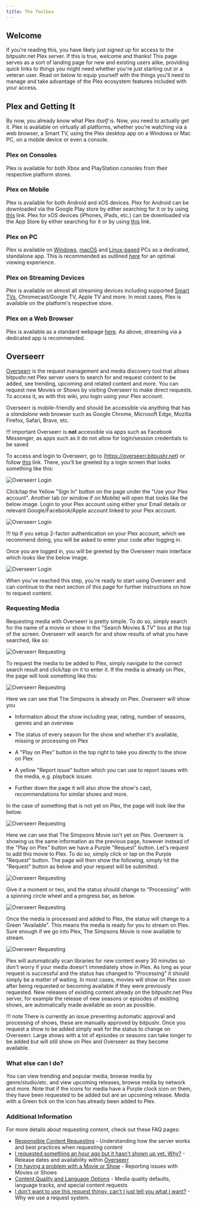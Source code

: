 ```yaml
---
title: The Toolbox
---
```


## Welcome

If you're reading this, you have likely just signed up for access to the bitpushr.net Plex server. If this is true, welcome and thanks! This page serves as a sort of landing page for new and existing users alike, providing quick links to things you might need whether you're just starting out or a veteran user. Read on below to equip yourself with the things you'll need to manage and take advantage of the Plex ecosystem features included with your access.

## Plex and Getting It

By now, you already know what Plex *itself* is. Now, you need to actually get it. Plex is available on virtually all platforms, whether you're watching via a web browser, a Smart TV, using the Plex desktop app on a Windows or Mac PC, on a mobile device or even a console.

### Plex on Consoles

Plex is available for both Xbox and PlayStation consoles from their respective platform stores.

### Plex on Mobile

Plex is available for both Android and xOS devices. Plex for Android can be downloaded via the Google Play store by either searching for it or by using [this](https://play.google.com/store/apps/details?id=com.plexapp.android&#038;hl=en) link. Plex for xOS devices (iPhones, iPads, etc.) can be downloaded via the App Store by either searching for it or by using [this](https://apps.apple.com/us/app/plex-watch-live-tv-and-movies/id383457673) link.

### Plex on PC

Plex is available on [Windows](https://www.plex.tv/en-au/media-server-downloads/?cat=plex+desktop&plat=windows#plex-app), [macOS](https://www.plex.tv/en-au/media-server-downloads/?cat=plex+desktop&plat=macos#plex-app) and [Linux-based](https://www.plex.tv/en-au/media-server-downloads/?cat=plex+desktop&plat=linux#plex-app) PCs as a dedicated, standalone app. This is recommended as outlined [here](../getting-started/changing-stream-quality#plex-app.md) for an optimal viewing experience.

### Plex on Streaming Devices

Plex is available on almost all streaming devices including supported [Smart TVs](https://support.plex.tv/articles/204080173-which-smart-tv-models-are-supported/), Chromecast/Google TV, Apple TV and more. In most cases, Plex is available on the platform's respective store.

### Plex on a Web Browser

Plex is available as a standard webpage [here](https://app.plex.tv/desktop). As above, streaming via a dedicated app is recommended.

## Overseerr

[Overseerr](https://overseerr.dev/) is the request management and media discovery tool that allows bitpushr.net Plex server users to search for and request content to be added, see trending, upcoming and related content and more. You can request new Movies or Shows by visiting Overseerr to make direct requests. To access it, as with this wiki, you login using your Plex account.

Overseerr is mobile-friendly and should be accessible via anything that has a *standalone* web browser such as Google Chrome, Microsoft Edge, Mozilla Firefox, Safari, Brave, etc.

!!! important
    Overseerr is **not** accessible via apps such as Facebook Messenger, as apps such as it do not allow for login/session credentials to be saved

To access and login to Overseerr, go to (https://overseerr.bitpushr.net) or follow [this](https://overseerr.bitpushr.net) link. There, you'll be greeted by a login screen that looks something like this:

![Overseerr Login](../assets/images/overseerr-login.png)

Click/tap the Yellow "Sign In" button on the page under the "Use your Plex account". Another tab (or window if on Mobile) will open that looks like the below image. Login to your Plex account using either your Email details or relevant Google/Facebook/Apple account linked to your Plex account.

![Overseerr Login](../assets/images/overseerr-login2.png)

!!! tip
    If you setup 2-factor authentication on your Plex account, which we recommend doing, you will be asked to enter your code after logging in.

Once you are logged in, you will be greeted by the Overseerr main interface which looks like the below image.

![Overseerr Login](../assets/images/overseerr-login3.png)

 When you've reached this step, you're ready to start using Overseerr and can continue to the next section of this page for further instructions on how to request content.

### Requesting Media

Requesting media with Overseerr is pretty simple. To do so, simply search for the name of a movie or show in the "Search Movies & TV" box at the top of the screen. Overseerr will search for and show results of what you have searched, like so:

![Overseerr Requesting](../assets/images/overseerr-requesting.png)

To request the media to be added to Plex, simply navigate to the correct search result and click/tap on it to enter it. If the media is already on Plex, the page will look something like this:

![Overseerr Requesting](../assets/images/overseerr-requesting2.png)

Here we can see that The Simpsons is already on Plex. Overseerr will show you

- Information about the show including year, rating, number of seasons, genres and an overview

- The status of every season for the show and whether it's available, missing or processing on Plex

- A "Play on Plex" button in the top right to take you directly to the show on Plex

- A yellow "Report issue" button which you can use to report issues with the media, e.g. playback issues

- Further down the page it will also show the show's cast, recommendations for similar shows and more.

In the case of something that is not yet on Plex, the page will look like the below.

![Overseerr Requesting](../assets/images/overseerr-requesting3.png)

Here we can see that The Simpsons Movie isn't yet on Plex. Overseerr is showing us the same information as the previous page, however instead of the "Play on Plex" button we have a Purple "Request" button. Let's request to add this movie to Plex. To do so, simply click or tap on the Purple "Request" button. The page will then show the following, simply hit the "Request" button as below and your request will be submitted.

![Overseerr Requesting](../assets/images/overseerr-requesting4.png)

Give it a moment or two, and the status should change to "Processing" with a spinning circle wheel and a progress bar, as below.

![Overseerr Requesting](../assets/images/overseerr-requesting5.png)

Once the media is processed and added to Plex, the status will change to a Green "Available". This means the media is ready for you to stream on Plex. Sure enough if we go into Plex, The Simpsons Movie is now available to stream.

![Overseerr Requesting](../assets/images/overseerr-requesting6.png)

Plex will automatically scan libraries for new content every 30 minutes so don't worry if your media doesn't immediately show in Plex. As long as your request is successful and the status has changed to "Processing" it should simply be a matter of waiting. In most cases, movies will show on Plex soon after being requested or becoming available if they were previously requested. New releases of existing content already on the bitpushr.net Plex server, for example the release of new seasons or episodes of existing shows, are automatically made available as soon as possible.

!!! note
        There is currently an issue preventing automatic approval and processing of shows, these are manually approved by bitpushr. Once you request a show to be added simply wait for the status to change on Overseerr. Large shows with a lot of episodes or seasons can take longer to be added but will still show on Plex and Overseerr as they become available.

### What else can I do?

You can view trending and popular media, browse media by genre/studio/etc. and view upcoming releases, browse media by network and more. Note that if the icons for media have a Purple clock icon on them, they have been requested to be added but are an upcoming release. Media with a Green tick on the icon has already been added to Plex.

### Additional Information

For more details about requesting content, check out these FAQ pages:

- [Responsible Content Requesting](../faq/responsible-content-requests.md) - Understanding how the server works and best practices when requesting content
- [I requested something an hour ago but it hasn't shown up yet. Why?](../faq/missing-requests.md) - Release dates and availability within [Overseerr](https://overseerr.bitpushr.net)
- [I'm having a problem with a Movie or Show](../faq/content-issues.md) - Reporting issues with Movies or Shows
- [Content Quality and Language Options](../faq/special-requests.md) - Media quality defaults, language tracks, and special content requests
- [I don't want to use this request thingy, can't I just tell you what I want?](../faq/i-dont-want-to-use-overseerr.md) - Why we use a request system.
